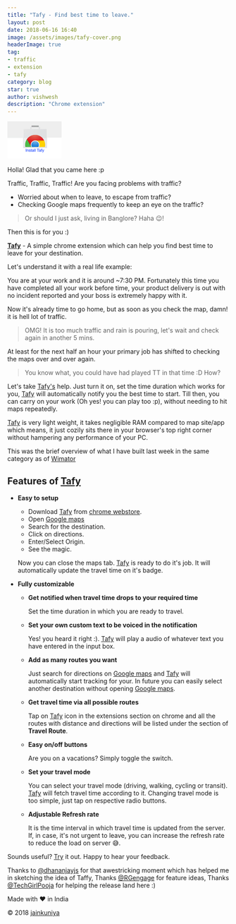 ```yaml
---
title: "Tafy - Find best time to leave."
layout: post
date: 2018-06-16 16:40
image: /assets/images/tafy-cover.png
headerImage: true
tag: 
- traffic
- extension
- tafy
category: blog
star: true
author: vishwesh
description: "Chrome extension"
---
```


<a href="http://bit.ly/tafy" target="_blank" align="center">
  <img width="122.5" height="84" border="0"  src="/assets/images/chromewebstore.png"/>
</a>

Holla! Glad that you came here :p

Traffic, Traffic, Traffic!
Are you facing problems with traffic?

- Worried about when to leave, to escape from traffic?
- Checking Google maps frequently to keep an eye on the traffic?

> Or should I just ask, living in Banglore? Haha :wink:!

Then this is for you :)

[**Tafy**](http://bit.ly/tafy) - A simple chrome extension which can help you find best time to leave for your destination.

Let's understand it with a real life example:

You are at your work and it is around ~7:30 PM. Fortunately this time you have completed all your work before time, your product delivery is out with no incident reported and your boss is extremely happy with it.

Now it's already time to go home, but as soon as you check the map, damn! it is hell lot of traffic.

> OMG! It is too much traffic and rain is pouring, let's wait and check again in another 5 mins.

At least for the next half an hour your primary job has shifted to checking the maps over and over again.

> You know what, you could have had played TT in that time :D How?

Let's take [Tafy's](http://bit.ly/tafy) help. Just turn it on, set the time duration which works for you, [Tafy](http://bit.ly/tafy) will automatically notify you the best time to start. Till then, you can carry on your work (Oh yes! you can play too :p), without needing to hit maps repeatedly.

[Tafy](http://bit.ly/tafy) is very light weight, it takes negligible RAM compared to map site/app which means, it just cozily sits there in your browser's top right corner without hampering any performance of your PC.

This was the brief overview of what I have built last week in the same category as of [Wimator](../wimator)

## Features of [Tafy](http://bit.ly/tafy)

- **Easy to setup**

  - Download [Tafy](http://bit.ly/tafy) from [chrome webstore](http://bit.ly/tafy).
  - Open [Google maps](http://bit.ly/v-maps)
  - Search for the destination.
  - Click on directions.
  - Enter/Select Origin.
  - See the magic.

  Now you can close the maps tab. [Tafy](http://bit.ly/tafy) is ready to do it's job.
  It will automatically update the travel time on it's badge.

- **Fully customizable**

  - **Get notified when travel time drops to your required time**

    Set the time duration in which you are ready to travel.

  - **Set your own custom text to be voiced in the notification**

    Yes! you heard it right :). [Tafy](http://bit.ly/tafy) will play a audio of whatever text you have entered in the input box.

  - **Add as many routes you want**

    Just search for directions on [Google maps](http://bit.ly/v-maps) and [Tafy](http://bit.ly/tafy) will automatically start tracking for your. In future you can easily select another destination without opening [Google maps](http://bit.ly/v-maps).

  - **Get travel time via all possible routes**

    Tap on [Tafy](http://bit.ly/tafy) icon in the extensions section on chrome and all the routes with distance and directions will be listed under the section of **Travel Route**.

  - **Easy on/off buttons**

    Are you on a vacations? Simply toggle the switch.

  - **Set your travel mode**

    You can select your travel mode (driving, walking, cycling or transit). [Tafy](http://bit.ly/tafy) will fetch travel time according to it. Changing travel mode is too simple, just tap on respective radio buttons.

  - **Adjustable Refresh rate**

    It is the time interval in which travel time is updated from the server.
    If, in case, it's not urgent to leave, you can increase the refresh rate to reduce the load on server :sweat_smile:.

Sounds useful? [Try](http://bit.ly/tafy) it out. Happy to hear your feedback.

Thanks to [@dhananjayjs](http://bit.ly/d-in-linkedin) for that awestricking moment which has helped me in sketching the idea of Taffy,
Thanks [@RGengage](http://bit.ly/r-in-linkedin) for feature ideas, Thanks [@TechGirlPooja](http://bit.ly/p-in-linkedin) for helping the release land here :)

Made with :heart: in India

© 2018 [jainkuniya](https://jainkuniya.github.io)
